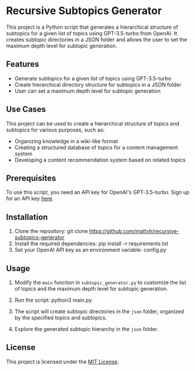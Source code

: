 # Recursive Subtopics Generator
This project is a Python script that generates a hierarchical structure of subtopics for a given list of topics using GPT-3.5-turbo from OpenAI. It creates subtopic directories in a JSON folder and allows the user to set the maximum depth level for subtopic generation.

## Features

- Generate subtopics for a given list of topics using GPT-3.5-turbo
- Create hierarchical directory structure for subtopics in a JSON folder
- User can set a maximum depth level for subtopic generation

## Use Cases

This project can be used to create a hierarchical structure of topics and subtopics for various purposes, such as:

- Organizing knowledge in a wiki-like format
- Creating a structured database of topics for a content management system
- Developing a content recommendation system based on related topics

## Prerequisites

To use this script, you need an API key for OpenAI's GPT-3.5-turbo. Sign up for an API key [here](https://beta.openai.com/signup/).

## Installation

1. Clone the repository:
git clone https://github.com/mattvlr/recursive-subtopics-generator
2. Install the required dependencies:
pip install -r requirements.txt
3. Set your OpenAI API key as an environment variable:
config.py

## Usage

1. Modify the `main` function in `subtopic_generator.py` to customize the list of topics and the maximum depth level for subtopic generation.

2. Run the script:
python3 main.py
3. The script will create subtopic directories in the `json` folder, organized by the specified topics and subtopics.

4. Explore the generated subtopic hierarchy in the `json` folder.

## License

This project is licensed under the [MIT License](LICENSE).